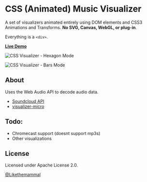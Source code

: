 # CSS (Animated) Music Visualizer

A set of visualizers animated entirely using DOM elements and CSS3 Animations and Transforms. **No SVG, Canvas, WebGL, or plug-in**.

Everything is a `<div>`.

[**Live Demo**](https://likethemammal.github.io/css-visualizer/iframe.html?id=visualizer--default)

![CSS Visualizer - Hexagon Mode](https://raw.githubusercontent.com/likethemammal/css-visualizer/7214f9eb1b37496006896cd1083d74387e97a9ec/imgs/screenshot.png)

![CSS Visualizer - Bars Mode](https://i.imgur.com/WkTcNR5.png)

## About

Uses the Web Audio API to decode audio data.

* [Soundcloud API](https://developers.soundcloud.com/)
* [visualizer-micro](https://github.com/likethemammal/visualizer-micro)

## Todo:

* Chromecast support (doesnt support mp3s)
* Other visualizations

## License
Licensed under Apache License 2.0.

[@Likethemammal](https://twitter.com/likethemammal)
